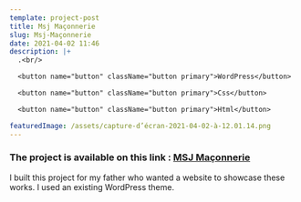 ```yaml
---
template: project-post
title: Msj Maçonnerie
slug: Msj-Maçonnerie
date: 2021-04-02 11:46
description: |+
  .<br/>

  <button name="button" className="button primary">WordPress</button>

  <button name="button" className="button primary">Css</button>

  <button name="button" className="button primary">Html</button>

featuredImage: /assets/capture-d’écran-2021-04-02-à-12.01.14.png
---
```


### The project is available on this link : [MSJ Maçonnerie](https://msjmaconnerie.fr/)

I built this project for my father who wanted a website to showcase these works. I used an existing WordPress theme.


